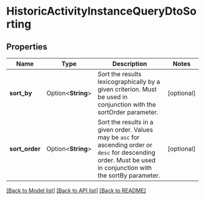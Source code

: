 # HistoricActivityInstanceQueryDtoSorting

## Properties

Name | Type | Description | Notes
------------ | ------------- | ------------- | -------------
**sort_by** | Option<**String**> | Sort the results lexicographically by a given criterion. Must be used in conjunction with the sortOrder parameter. | [optional]
**sort_order** | Option<**String**> | Sort the results in a given order. Values may be `asc` for ascending order or `desc` for descending order. Must be used in conjunction with the sortBy parameter. | [optional]

[[Back to Model list]](../README.md#documentation-for-models) [[Back to API list]](../README.md#documentation-for-api-endpoints) [[Back to README]](../README.md)



